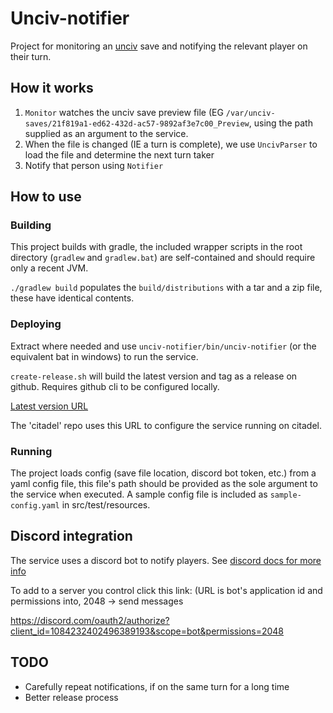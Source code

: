 # Unciv-notifier

Project for monitoring an [unciv](https://github.com/yairm210/unciv) save and notifying the relevant player on their turn.

## How it works

1. `Monitor` watches the unciv save preview file
(EG `/var/unciv-saves/21f819a1-ed62-432d-ac57-9892af3e7c00_Preview`,
using the path supplied as an argument to the service.
2. When the file is changed (IE a turn is complete), we use `UncivParser` to load the file and determine the next turn taker
3. Notify that person using `Notifier`

## How to use

### Building

This project builds with gradle, the included wrapper scripts in the root directory (`gradlew` and `gradlew.bat`)
are self-contained and should require only a recent JVM.

`./gradlew build` populates the `build/distributions` with a tar and a zip file, these have identical contents.

### Deploying

Extract where needed and use `unciv-notifier/bin/unciv-notifier` (or the equivalent bat in windows) to run the service.

`create-release.sh` will build the latest version and tag as a release on github.
Requires github cli to be configured locally.

[Latest version URL](https://github.com/Chris1712/unciv-notifier/releases/latest/download/unciv-notifier.zip)

The 'citadel' repo uses this URL to configure the service running on citadel.

### Running

The project loads config (save file location, discord bot token, etc.) from a yaml config file,
this file's path should be provided as the sole argument to the service when executed.
A sample config file is included as `sample-config.yaml` in src/test/resources.

## Discord integration

The service uses a discord bot to notify players.
See [discord docs for more info](https://discord.com/developers/docs/topics/oauth2#bots)

To add to a server you control click this link: (URL is bot's application id and permissions into, 2048 -> send messages

https://discord.com/oauth2/authorize?client_id=1084232402496389193&scope=bot&permissions=2048

## TODO
- Carefully repeat notifications, if on the same turn for a long time
- Better release process